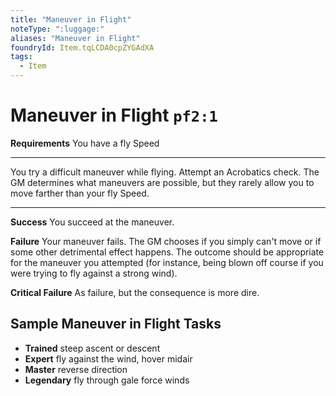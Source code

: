```yaml
---
title: "Maneuver in Flight"
noteType: ":luggage:"
aliases: "Maneuver in Flight"
foundryId: Item.tqLCDA0cpZYGAdXA
tags:
  - Item
---
```


# Maneuver in Flight `pf2:1`

**Requirements** You have a fly Speed

* * *

You try a difficult maneuver while flying. Attempt an Acrobatics check. The GM determines what maneuvers are possible, but they rarely allow you to move farther than your fly Speed.

* * *

**Success** You succeed at the maneuver.

**Failure** Your maneuver fails. The GM chooses if you simply can't move or if some other detrimental effect happens. The outcome should be appropriate for the maneuver you attempted (for instance, being blown off course if you were trying to fly against a strong wind).

**Critical Failure** As failure, but the consequence is more dire.

## Sample Maneuver in Flight Tasks

*   **Trained** steep ascent or descent
*   **Expert** fly against the wind, hover midair
*   **Master** reverse direction
*   **Legendary** fly through gale force winds
